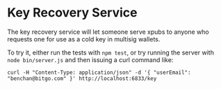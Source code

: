Key Recovery Service
====================

The key recovery service will let someone serve xpubs to anyone who requests
one for use as a cold key in multisig wallets.

To try it, either run the tests with ``npm test``, or try running the server with
``node bin/server.js`` and then issuing a curl command like:

``curl -H "Content-Type: application/json" -d '{ "userEmail": "benchan@bitgo.com" }' http://localhost:6833/key``
